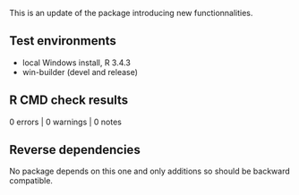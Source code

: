This is an update of the package introducing new functionnalities.

## Test environments
* local Windows install, R 3.4.3
* win-builder (devel and release)

## R CMD check results

0 errors | 0 warnings | 0 notes

## Reverse dependencies

No package depends on this one and only additions so should be backward compatible.
